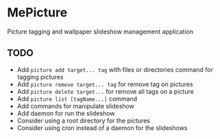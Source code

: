 # MePicture

Picture tagging and wallpaper slideshow management application

## TODO

- Add ```picture add target... tag``` with files or directories command for tagging pictures
- Add ```picture remove target... tag``` for remove tag on pictures
- Add ```picture delete target...``` for remove all tags on a picture
- Add ```picture list [tagName...]``` command
- Add commands for manipulate slideshow
- Add daemon for run the slideshow
- Consider using a root directory for the pictures
- Consider using cron instead of a daemon for the slideshows

